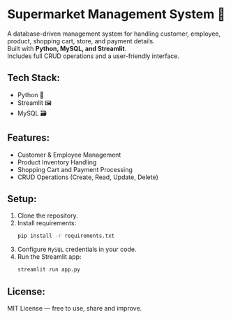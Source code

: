# Supermarket Management System 🛒

A database-driven management system for handling customer, employee, product, shopping cart, store, and payment details.  
Built with **Python, MySQL, and Streamlit**.  
Includes full CRUD operations and a user-friendly interface.

## Tech Stack:
- Python 🐍
- Streamlit 🖼️
- MySQL 🗃️

## Features:
- Customer & Employee Management
- Product Inventory Handling
- Shopping Cart and Payment Processing
- CRUD Operations (Create, Read, Update, Delete)

## Setup:
1. Clone the repository.
2. Install requirements:
    ```bash
    pip install -r requirements.txt
    ```
3. Configure `MySQL` credentials in your code.
4. Run the Streamlit app:
    ```bash
    streamlit run app.py
    ```

## License:
MIT License — free to use, share and improve.
